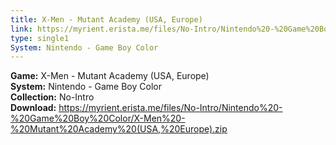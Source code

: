 ```yaml
---
title: X-Men - Mutant Academy (USA, Europe)
link: https://myrient.erista.me/files/No-Intro/Nintendo%20-%20Game%20Boy%20Color/X-Men%20-%20Mutant%20Academy%20(USA,%20Europe).zip
type: single1
System: Nintendo - Game Boy Color
---
```

<b>Game:</b> X-Men - Mutant Academy (USA, Europe)<br>
<b>System:</b> Nintendo - Game Boy Color<br>
<b>Collection:</b> No-Intro<br>
<b>Download:</b> https://myrient.erista.me/files/No-Intro/Nintendo%20-%20Game%20Boy%20Color/X-Men%20-%20Mutant%20Academy%20(USA,%20Europe).zip